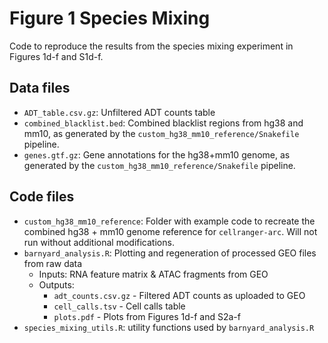 # Figure 1 Species Mixing
Code to reproduce the results from the species mixing experiment in Figures 1d-f and S1d-f.

## Data files
- `ADT_table.csv.gz`: Unfiltered ADT counts table
- `combined_blacklist.bed`: Combined blacklist regions from hg38 and mm10, as generated by the `custom_hg38_mm10_reference/Snakefile` pipeline.
- `genes.gtf.gz`: Gene annotations for the hg38+mm10 genome, as generated by the `custom_hg38_mm10_reference/Snakefile` pipeline.

## Code files
- `custom_hg38_mm10_reference`: Folder with example code to recreate the combined hg38 + mm10 genome reference for `cellranger-arc`. Will not run without additional modifications. 
- `barnyard_analysis.R`: Plotting and regeneration of processed GEO files from raw data
    - Inputs: RNA feature matrix & ATAC fragments from GEO
    - Outputs: 
        - `adt_counts.csv.gz` - Filtered ADT counts as uploaded to GEO
        - `cell_calls.tsv` - Cell calls table
        - `plots.pdf` - Plots from Figures 1d-f and S2a-f
- `species_mixing_utils.R`: utility functions used by `barnyard_analysis.R`